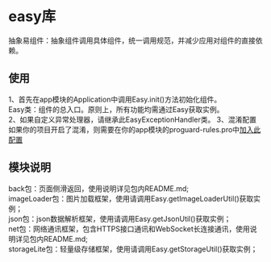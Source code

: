 # easy库
抽象易组件：抽象组件调用具体组件，统一调用规范，并减少应用对组件的直接依赖。
## 使用
1、首先在app模块的Application中调用Easy.init()方法初始化组件。  
Easy类：组件的总入口。原则上，所有功能均需通过Easy获取实例。  
2、如果自定义异常处理器，请继承此EasyExceptionHandler类。
3、混淆配置  
如果你的项目开启了混淆，则需要在你的app模块的proguard-rules.pro中[加入此配置](proguard-rules.pro)
## 模块说明
back包：页面侧滑返回，使用说明详见包内README.md;  
imageLoader包：图片加载框架，使用请调用Easy.getImageLoaderUtil()获取实例；  
json包：json数据解析框架，使用请调用Easy.getJsonUtil()获取实例；  
net包：网络通讯框架，包含HTTPS接口通讯和WebSocket长连接通讯，使用说明详见包内README.md;  
storageLite包：轻量级存储框架，使用请调用Easy.getStorageUtil()获取实例；